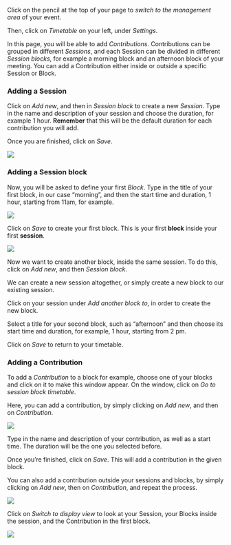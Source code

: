 Click on the pencil at the top of your page to _switch to the management area_ of your event.

Then, click on _Timetable_ on your left, under _Settings_.

In this page, you will be able to add _Contributions_.
Contributions can be grouped in different _Sessions_, and
each Session can be divided in different _Session blocks_,
for example a morning block and an afternoon block of your meeting.
You can add a Contribution either inside or outside a specific Session or Block.

### Adding a Session

Click on _Add new_, and then in _Session block_ to create a new _Session_.
Type in the name and description of your session and choose the duration, for example 1 hour.
**Remember** that this will be the default duration for each contribution you will add.

Once you are finished, click on _Save_.

![](../assets/session-meeting.png)

### Adding a Session block

Now, you will be asked to define your first _Block_.
Type in the title of your first block, in our case “morning”, and then the start time and duration, 1 hour, starting from 11am, for example.

![](../assets/add-session-block-meeting.png)

Click on _Save_ to create your first block. This is your first **block** inside your first **session**.

![](../assets/block-in-session.png)

Now we want to create another block, inside the same session.
To do this, click on _Add new_, and then _Session block_.


We can create a new session altogether, or simply create a new block to our existing session.

Click on your session under _Add another block to_, in order to create the new block.

Select a title for your second block, such as “afternoon” and then choose its start time and duration, for example, 1 hour, starting from 2 pm.

Click on _Save_ to return to your timetable.

### Adding a Contribution

To add a _Contribution_ to a block for example, choose one of your blocks and click on it to make this window appear.
On the window, click on _Go to session block timetable_.

Here, you can add a contribution, by simply clicking on _Add new_, and then on _Contribution_.

![](../assets/contribution-meeting.png)

Type in the name and description of your contribution, as well as a start time. The duration will be the one you selected before.

Once you’re finished, click on _Save_. This will add a contribution in the given block.

You can also add a contribution outside your sessions and blocks, by simply clicking on _Add new_, then on _Contribution_, and repeat the process.

![](../assets/add-contribution-meeting.png)

Click on _Switch to display view_ to look at your Session, your Blocks inside the session, and the Contribution in the first block.

![](../assets/result-timetable-meeting.png)
